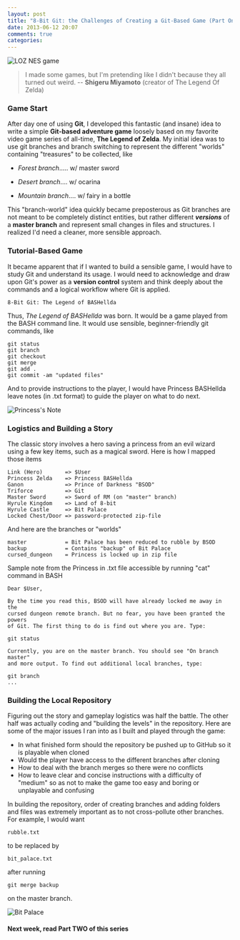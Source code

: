 ```yaml
---
layout: post
title: "8-Bit Git: the Challenges of Creating a Git-Based Game (Part One)"
date: 2013-06-12 20:07
comments: true
categories:
---
```


![LOZ NES game](http://www.consoleclassix.com/info_img/Legend_of_Zelda_NES_ScreenShot1.jpg)
>I made some games, but I'm pretending like I didn't because they all turned out weird. -- **Shigeru Miyamoto** (creator of The Legend Of Zelda)

### Game Start

After day one of using **Git**, I developed this fantastic (and insane) idea to write a simple **Git-based adventure game** loosely based on my favorite video game series of all-time, **The Legend of Zelda**. My initial idea was to use git branches and branch switching to represent the different "worlds" containing "treasures" to be collected, like

- *Forest branch*….. w/ master sword

- *Desert branch*…. w/ ocarina

- *Mountain branch*…. w/ fairy in a bottle

This "branch-world" idea quickly became preposterous as Git branches are not meant to be completely distinct entities, but rather different _**versions**_ of a **master branch** and represent small changes in files and structures. I realized I'd need a cleaner, more sensible approach.

### Tutorial-Based Game

It became apparent that if I wanted to build a sensible game, I would have to study Git and understand its usage. I would need to acknowledge and draw upon Git's power as a **version control** system and think deeply about the commands and a logical workflow where Git is applied.

    8-Bit Git: The Legend of BASHellda

Thus, _The Legend of BASHellda_ was born. It would be a game played from the BASH command line. It would use sensible, beginner-friendly git commands, like

    git status
    git branch
    git checkout
    git merge
    git add .
    git commit -am "updated files"

And to provide instructions to the player, I would have Princess BASHellda leave notes (in .txt format) to guide the player on what to do next.

![Princess's Note](http://www.ningmusic.com/img/BASHellda.png)

### Logistics and Building a Story


The classic story involves a hero saving a princess from an evil wizard using a few key items, such as a magical sword. Here is how I mapped those items

    Link (Hero)       => $User
    Princess Zelda    => Princess BASHellda
    Ganon             => Prince of Darkness "BSOD"
    Triforce          => Git
    Master Sword      => Sword of RM (on "master" branch)
    Hyrule Kingdom    => Land of 8-bit
    Hyrule Castle     => Bit Palace
    Locked Chest/Door => password-protected zip-file

And here are the branches or "worlds"

    master            = Bit Palace has been reduced to rubble by BSOD
    backup            = Contains "backup" of Bit Palace
    cursed_dungeon    = Princess is locked up in zip file

Sample note from the Princess in .txt file accessible by running "cat" command in BASH

    Dear $User,

    By the time you read this, BSOD will have already locked me away in the
    cursed dungeon remote branch. But no fear, you have been granted the powers
    of Git. The first thing to do is find out where you are. Type:

    git status

    Currently, you are on the master branch. You should see "On branch master"
    and more output. To find out additional local branches, type:

    git branch
    ...

### Building the Local Repository

Figuring out the story and gameplay logistics was half the battle. The other half was actually coding and "building the levels" in the repository. Here are some of the major issues I ran into as I built and played through the game:

- In what finished form should the repository be pushed up to GitHub so it is playable when cloned
- Would the player have access to the different branches after cloning
- How to deal with the branch merges so there were no conflicts
- How to leave clear and concise instructions with a difficulty of "medium" so as not to make the game too easy and boring or unplayable and confusing

In building the repository, order of creating branches and adding folders and files was extremely important as to not cross-pollute other branches. For example, I would want

    rubble.txt

to be replaced by

    bit_palace.txt

after running

    git merge backup

on the master branch.

![Bit Palace](http://www.ningmusic.com/img/bit_palace.png)



#### Next week, read Part TWO of this series





